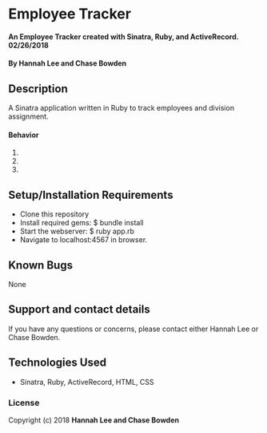 # Employee Tracker

#### An Employee Tracker created with Sinatra, Ruby, and ActiveRecord. 02/26/2018

#### By **Hannah Lee and Chase Bowden**

## Description

A Sinatra application written in Ruby to track employees and division assignment.

#### Behavior
1.
2.
3.

## Setup/Installation Requirements

* Clone this repository
* Install required gems: $ bundle install
* Start the webserver: $ ruby app.rb
* Navigate to localhost:4567 in browser.

## Known Bugs

None

## Support and contact details

If you have any questions or concerns, please contact either Hannah Lee or Chase Bowden.

## Technologies Used

* Sinatra, Ruby, ActiveRecord, HTML, CSS

### License

Copyright (c) 2018  **Hannah Lee and Chase Bowden**
